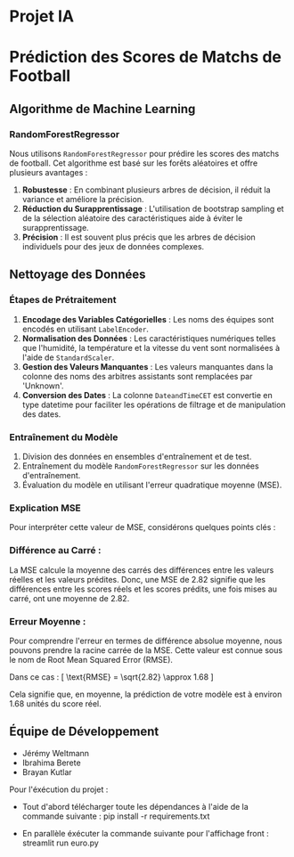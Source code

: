 # Projet IA

# Prédiction des Scores de Matchs de Football

## Algorithme de Machine Learning

### RandomForestRegressor

Nous utilisons `RandomForestRegressor` pour prédire les scores des matchs de football. Cet algorithme est basé sur les forêts aléatoires et offre plusieurs avantages :

1. **Robustesse** : En combinant plusieurs arbres de décision, il réduit la variance et améliore la précision.
2. **Réduction du Surapprentissage** : L'utilisation de bootstrap sampling et de la sélection aléatoire des caractéristiques aide à éviter le surapprentissage.
3. **Précision** : Il est souvent plus précis que les arbres de décision individuels pour des jeux de données complexes.

## Nettoyage des Données

### Étapes de Prétraitement

1. **Encodage des Variables Catégorielles** : Les noms des équipes sont encodés en utilisant `LabelEncoder`.
2. **Normalisation des Données** : Les caractéristiques numériques telles que l'humidité, la température et la vitesse du vent sont normalisées à l'aide de `StandardScaler`.
3. **Gestion des Valeurs Manquantes** : Les valeurs manquantes dans la colonne des noms des arbitres assistants sont remplacées par 'Unknown'.
4. **Conversion des Dates** : La colonne `DateandTimeCET` est convertie en type datetime pour faciliter les opérations de filtrage et de manipulation des dates.

### Entraînement du Modèle
1. Division des données en ensembles d'entraînement et de test.
2. Entraînement du modèle `RandomForestRegressor` sur les données d'entraînement.
3. Évaluation du modèle en utilisant l'erreur quadratique moyenne (MSE).

### Explication MSE
Pour interpréter cette valeur de MSE, considérons quelques points clés :

### Différence au Carré :

La MSE calcule la moyenne des carrés des différences entre les valeurs réelles et les valeurs prédites. Donc, une MSE de 2.82 signifie que les différences entre les scores réels et les scores prédits, une fois mises au carré, ont une moyenne de 2.82.

### Erreur Moyenne :

Pour comprendre l'erreur en termes de différence absolue moyenne, nous pouvons prendre la racine carrée de la MSE. Cette valeur est connue sous le nom de Root Mean Squared Error (RMSE).

Dans ce cas :
\[ \text{RMSE} = \sqrt{2.82} \approx 1.68 \]

Cela signifie que, en moyenne, la prédiction de votre modèle est à environ 1.68 unités du score réel.

## Équipe de Développement

- Jérémy Weltmann
- Ibrahima Berete
- Brayan Kutlar

Pour l'éxécution du projet : 

- Tout d'abord télécharger toute les dépendances à l'aide de la commande suivante : 
pip install -r requirements.txt

- En parallèle éxécuter la commande suivante pour l'affichage front : 
streamlit run euro.py